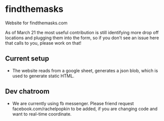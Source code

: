 # findthemasks
Website for findthemasks.com

As of March 21 the most useful contribution is still identifying more drop off locations and plugging them into the form, so if you don't see an issue here that calls to you, please work on that!

## Current setup
 - The website reads from a google sheet, generates a json blob, which is used to generate static HTML.

## Dev chatroom
- We are currently using fb messenger. Please friend request facebook.com/rachelpopkin to be added, if you are changing code and want to real-time coordinate.
